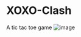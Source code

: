 # XOXO-Clash
A tic tac toe game
![image](https://github.com/user-attachments/assets/cdb62ab0-956a-4df0-a314-18712bbd8b74)
